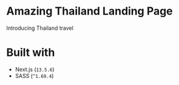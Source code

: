 # Amazing Thailand Landing Page

Introducing Thailand travel

# Built with

- Next.js (`13.5.6`)
- SASS (`^1.69.4`)